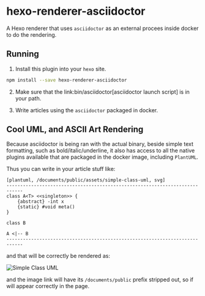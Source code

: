 # hexo-renderer-asciidoctor

A Hexo renderer that uses `asciidoctor` as an external procees inside docker to do the rendering.

## Running

1. Install this plugin into your `hexo` site.

```sh
npm install --save hexo-renderer-asciidoctor
```

2. Make sure that the link:bin/asciidoctor[asciidoctor launch script] is in your path.

3. Write articles using the `asciidoctor` packaged in docker.

## Cool UML, and ASCII Art Rendering

Because asciidoctor is being ran with the actual binary, beside simple text formatting, such as bold/italic/underline, it also has access to all the native plugins available that are packaged in the docker image, including `PlantUML`.

Thus you can write in your article stuff like:

```text
[plantuml, /documents/public/assets/simple-class-uml, svg]
----------------------------------------------------------------------------
class A<T> <<singleton>> {
    {abstract} -int x
    {static} #void meta()
}

class B

A <|-- B
----------------------------------------------------------------------------
```

and that will be correctly be rendered as:

![Simple Class UML](https://cdn.rawgit.com/bmustiata/hexo-renderer-asciidoctor/master/demo/simple-class-uml.svg)

and the image link will have its `/documents/public` prefix stripped out, so if will appear correctly in the page.

